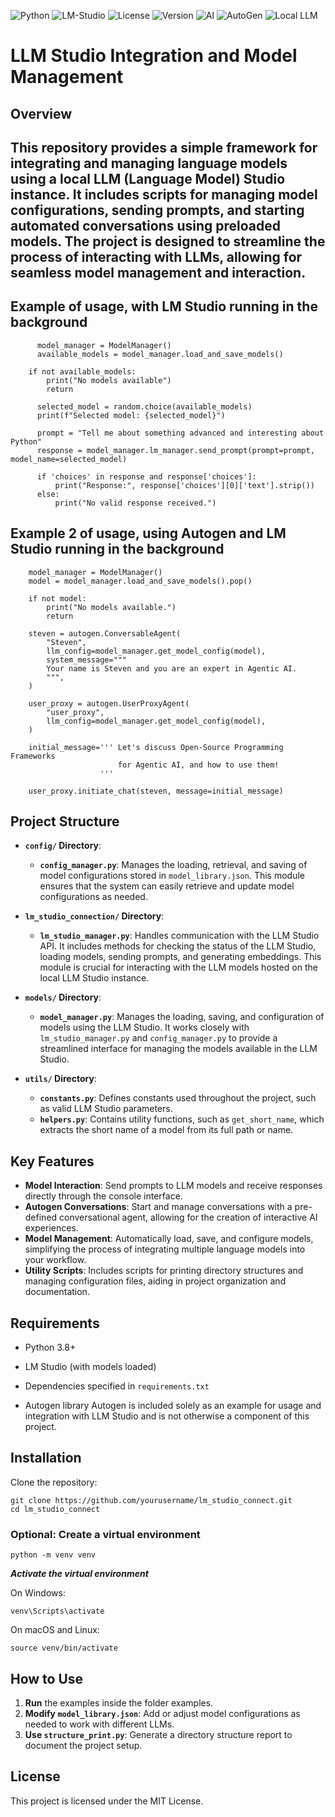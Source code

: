 ![Python](https://img.shields.io/badge/language-Python-blue.svg)
![LM-Studio](https://img.shields.io/badge/LLM-LM--Studio-green.svg)
![License](https://img.shields.io/badge/license-MIT-yellow.svg)
![Version](https://img.shields.io/badge/version-0.1.0-brightgreen.svg)
![AI](https://img.shields.io/badge/AI-enabled-blue.svg)
![AutoGen](https://img.shields.io/badge/framework-AutoGen-orange.svg)
![Local LLM](https://img.shields.io/badge/LLM-Local-red.svg)

# LLM Studio Integration and Model Management

## Overview
This repository provides a simple framework for integrating and managing language models using a local LLM (Language Model) Studio instance. 
It includes scripts for managing model configurations, sending prompts, and starting automated conversations using preloaded models. 
The project is designed to streamline the process of interacting with LLMs, allowing for seamless model management and interaction.
------------
## Example of usage, with LM Studio running in the background

```
      model_manager = ModelManager()
      available_models = model_manager.load_and_save_models()
      
    if not available_models:
        print("No models available")
        return

      selected_model = random.choice(available_models)
      print(f"Selected model: {selected_model}")

      prompt = "Tell me about something advanced and interesting about Python"
      response = model_manager.lm_manager.send_prompt(prompt=prompt, model_name=selected_model)
  
      if 'choices' in response and response['choices']:
          print("Response:", response['choices'][0]['text'].strip())
      else:
          print("No valid response received.")
```
## Example 2 of usage, using Autogen and LM Studio running in the background
```
    model_manager = ModelManager()
    model = model_manager.load_and_save_models().pop()
    
    if not model:
        print("No models available.")
        return
        
    steven = autogen.ConversableAgent(
        "Steven",
        llm_config=model_manager.get_model_config(model),
        system_message="""
        Your name is Steven and you are an expert in Agentic AI.
        """,
    )

    user_proxy = autogen.UserProxyAgent(
        "user_proxy",
        llm_config=model_manager.get_model_config(model),
    )
    
    initial_message=''' Let's discuss Open-Source Programming Frameworks 
                        for Agentic AI, and how to use them!
                    '''

    user_proxy.initiate_chat(steven, message=initial_message)
```

## Project Structure

- **`config/` Directory**:
  - **`config_manager.py`**: Manages the loading, retrieval, and saving of model configurations stored in `model_library.json`. This module ensures that the system can easily retrieve and update model configurations as needed.

- **`lm_studio_connection/` Directory**:
  - **`lm_studio_manager.py`**: Handles communication with the LLM Studio API. It includes methods for checking the status of the LLM Studio, loading models, sending prompts, and generating embeddings. This module is crucial for interacting with the LLM models hosted on the local LLM Studio instance.

- **`models/` Directory**:
  - **`model_manager.py`**: Manages the loading, saving, and configuration of models using the LLM Studio. It works closely with `lm_studio_manager.py` and `config_manager.py` to provide a streamlined interface for managing the models available in the LLM Studio.

- **`utils/` Directory**:
  - **`constants.py`**: Defines constants used throughout the project, such as valid LLM Studio parameters.
  - **`helpers.py`**: Contains utility functions, such as `get_short_name`, which extracts the short name of a model from its full path or name.

## Key Features

- **Model Interaction**: Send prompts to LLM models and receive responses directly through the console interface.
- **Autogen Conversations**: Start and manage conversations with a pre-defined conversational agent, allowing for the creation of interactive AI experiences.
- **Model Management**: Automatically load, save, and configure models, simplifying the process of integrating multiple language models into your workflow.
- **Utility Scripts**: Includes scripts for printing directory structures and managing configuration files, aiding in project organization and documentation.

## Requirements

- Python 3.8+
- LM Studio (with models loaded)
- Dependencies specified in `requirements.txt` 

- Autogen library
Autogen is included solely as an example for usage and integration with LLM Studio and is not otherwise a component of this project.

## Installation

Clone the repository:
```
git clone https://github.com/yourusername/lm_studio_connect.git
cd lm_studio_connect
```

### Optional: Create a virtual environment
```
python -m venv venv
```
***Activate the virtual environment***

On Windows:
```
venv\Scripts\activate
```

On macOS and Linux:
```
source venv/bin/activate
```

## How to Use

1. **Run** the examples inside the folder examples.
2. **Modify `model_library.json`**: Add or adjust model configurations as needed to work with different LLMs.
3. **Use `structure_print.py`**: Generate a directory structure report to document the project setup.

## License

This project is licensed under the MIT License.
